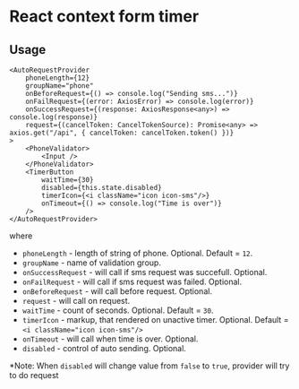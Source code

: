 # React context form timer

## Usage

```tsx
<AutoRequestProvider
    phoneLength={12}
    groupName="phone"
    onBeforeRequest={() => console.log("Sending sms...")}
    onFailRequest={(error: AxiosError) => console.log(error)}
    onSuccessRequest={(response: AxiosResponse<any>) => console.log(response)}
    request={(cancelToken: CancelTokenSource): Promise<any> => axios.get("/api", { cancelToken: cancelToken.token() })}
>
    <PhoneValidator>
        <Input />
    </PhoneValidator>
    <TimerButton
        waitTime={30}
        disabled={this.state.disabled}
        timerIcon={<i className="icon icon-sms"/>}
        onTimeout={() => console.log("Time is over")}
    />
</AutoRequestProvider>
```

where
- `phoneLength` - length of string of phone. Optional. Default = `12`.
- `groupName` - name of validation group.
- `onSuccessRequest` - will call if sms request was succefull. Optional.
- `onFailRequest` - will call if sms request was failed. Optional.
- `onBeforeRequest` - will call before request. Optional.
- `request` - will call on request.
- `waitTime` - count of seconds. Optional. Default = `30`.
- `timerIcon` - markup, that rendered on unactive timer. Optional. Default = `<i className="icon icon-sms"/>`
- `onTimeout` - will call when time is over. Optional.
- `disabled` - control of auto sending. Optional.

*Note: When `disabled` will change value from `false` to `true`, provider will try to do request
